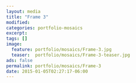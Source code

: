 ```yaml
---
layout: media
title: "Frame 3"
modified:
categories: portfolio-mosaics
excerpt:
tags: []
image:
  feature: portfolio/mosaics/Frame-3.jpg
  teaser:  portfolio/mosaics/Frame-3-teaser.jpg
ads: false
permalink: portfolio/mosaics/Frame-3
date: 2015-01-05T02:27:17-06:00
---
```


